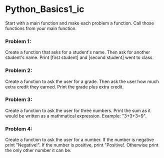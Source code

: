 # Python_Basics1_ic

Start with a main function and make each problem a function. Call those functions from your main function.

### Problem 1:
Create a function that asks for a student's name. Then ask for another student's name. Print [first student] and [second student] went to class.

### Problem 2:
Create a function to ask the user for a grade. Then ask the user how much extra credit they earned. Print the grade plus extra credit.

### Problem 3:
Create a function to ask the user for three numbers. Print the sum as it would be written as a mathmatical expression. Example: "3+3+3=9".

### Problem 4:
Create a function to ask the user for a number. If the number is negative print "Negative!". If the number is positive, print "Positive!. Otherwise print the only other number it can be.
